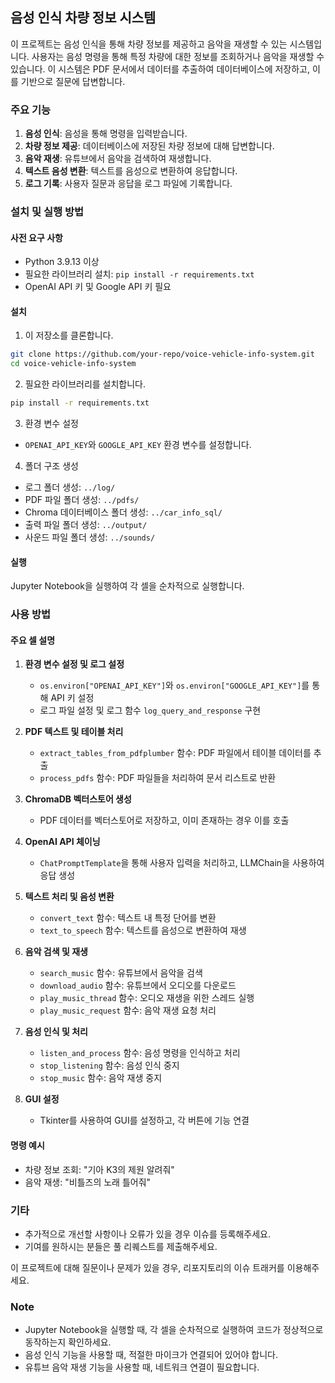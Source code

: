 ## 음성 인식 차량 정보 시스템

이 프로젝트는 음성 인식을 통해 차량 정보를 제공하고 음악을 재생할 수 있는 시스템입니다. 사용자는 음성 명령을 통해 특정 차량에 대한 정보를 조회하거나 음악을 재생할 수 있습니다. 이 시스템은 PDF 문서에서 데이터를 추출하여 데이터베이스에 저장하고, 이를 기반으로 질문에 답변합니다.

### 주요 기능

1. **음성 인식**: 음성을 통해 명령을 입력받습니다.
2. **차량 정보 제공**: 데이터베이스에 저장된 차량 정보에 대해 답변합니다.
3. **음악 재생**: 유튜브에서 음악을 검색하여 재생합니다.
4. **텍스트 음성 변환**: 텍스트를 음성으로 변환하여 응답합니다.
5. **로그 기록**: 사용자 질문과 응답을 로그 파일에 기록합니다.

### 설치 및 실행 방법

#### 사전 요구 사항

- Python 3.9.13 이상
- 필요한 라이브러리 설치: `pip install -r requirements.txt`
- OpenAI API 키 및 Google API 키 필요

#### 설치

1. 이 저장소를 클론합니다.

```bash
git clone https://github.com/your-repo/voice-vehicle-info-system.git
cd voice-vehicle-info-system
```

2. 필요한 라이브러리를 설치합니다.

```bash
pip install -r requirements.txt
```

3. 환경 변수 설정

- `OPENAI_API_KEY`와 `GOOGLE_API_KEY` 환경 변수를 설정합니다.

4. 폴더 구조 생성

- 로그 폴더 생성: `../log/`
- PDF 파일 폴더 생성: `../pdfs/`
- Chroma 데이터베이스 폴더 생성: `../car_info_sql/`
- 출력 파일 폴더 생성: `../output/`
- 사운드 파일 폴더 생성: `../sounds/`

#### 실행

Jupyter Notebook을 실행하여 각 셀을 순차적으로 실행합니다.

### 사용 방법

#### 주요 셀 설명

1. **환경 변수 설정 및 로그 설정**
   - `os.environ["OPENAI_API_KEY"]`와 `os.environ["GOOGLE_API_KEY"]`를 통해 API 키 설정
   - 로그 파일 설정 및 로그 함수 `log_query_and_response` 구현

2. **PDF 텍스트 및 테이블 처리**
   - `extract_tables_from_pdfplumber` 함수: PDF 파일에서 테이블 데이터를 추출
   - `process_pdfs` 함수: PDF 파일들을 처리하여 문서 리스트로 반환

3. **ChromaDB 벡터스토어 생성**
   - PDF 데이터를 벡터스토어로 저장하고, 이미 존재하는 경우 이를 호출

4. **OpenAI API 체이닝**
   - `ChatPromptTemplate`을 통해 사용자 입력을 처리하고, LLMChain을 사용하여 응답 생성

5. **텍스트 처리 및 음성 변환**
   - `convert_text` 함수: 텍스트 내 특정 단어를 변환
   - `text_to_speech` 함수: 텍스트를 음성으로 변환하여 재생

6. **음악 검색 및 재생**
   - `search_music` 함수: 유튜브에서 음악을 검색
   - `download_audio` 함수: 유튜브에서 오디오를 다운로드
   - `play_music_thread` 함수: 오디오 재생을 위한 스레드 실행
   - `play_music_request` 함수: 음악 재생 요청 처리

7. **음성 인식 및 처리**
   - `listen_and_process` 함수: 음성 명령을 인식하고 처리
   - `stop_listening` 함수: 음성 인식 중지
   - `stop_music` 함수: 음악 재생 중지

8. **GUI 설정**
   - Tkinter를 사용하여 GUI를 설정하고, 각 버튼에 기능 연결

#### 명령 예시

- 차량 정보 조회: "기아 K3의 제원 알려줘"
- 음악 재생: "비틀즈의 노래 틀어줘"

### 기타

- 추가적으로 개선할 사항이나 오류가 있을 경우 이슈를 등록해주세요.
- 기여를 원하시는 분들은 풀 리퀘스트를 제출해주세요.

이 프로젝트에 대해 질문이나 문제가 있을 경우, 리포지토리의 이슈 트래커를 이용해주세요.

### Note

- Jupyter Notebook을 실행할 때, 각 셀을 순차적으로 실행하여 코드가 정상적으로 동작하는지 확인하세요.
- 음성 인식 기능을 사용할 때, 적절한 마이크가 연결되어 있어야 합니다.
- 유튜브 음악 재생 기능을 사용할 때, 네트워크 연결이 필요합니다.

